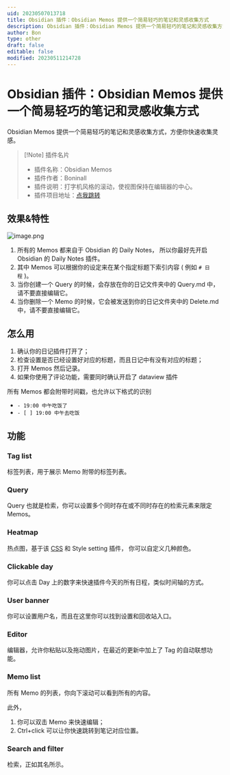 ```yaml
---
uid: 20230507013718
title: Obsidian 插件：Obsidian Memos 提供一个简易轻巧的笔记和灵感收集方式
description: Obsidian 插件：Obsidian Memos 提供一个简易轻巧的笔记和灵感收集方式
author: Bon
type: other
draft: false
editable: false
modified: 20230511214728
---
```


# Obsidian 插件：Obsidian Memos 提供一个简易轻巧的笔记和灵感收集方式

Obsidian Memos 提供一个简易轻巧的笔记和灵感收集方式，方便你快速收集灵感。

> [!Note] 插件名片
>- 插件名称：Obsidian Memos
>- 插件作者：Boninall
>- 插件说明：打字机风格的滚动，使视图保持在编辑器的中心。
>- 插件项目地址：[点我跳转](<https://github.com/Quorafind/Obsidian-Memos>)

## 效果&特性

![image.png](https://cdn.pkmer.cn/images/20230507013947.png!pkmer)

1. 所有的 Memos 都来自于 Obsidian 的 Daily Notes， 所以你最好先开启 Obsidian 的 Daily Notes 插件。
2. 其中 Memos 可以根据你的设定来在某个指定标题下索引内容 ( 例如 `# 日程` )。
3. 当你创建一个 Query 的时候，会存放在你的日记文件夹中的 Query.md 中，请不要直接编辑它。
4. 当你删除一个 Memo 的时候，它会被发送到你的日记文件夹中的 Delete.md 中，请不要直接编辑它。

## 怎么用

1. 确认你的日记插件打开了；
2. 检查设置是否已经设置好对应的标题，而且日记中有没有对应的标题；
3. 打开 Memos 然后记录。
4. 如果你使用了评论功能，需要同时确认开启了 dataview 插件

所有 Memos 都会附带时间戳，也允许以下格式的识别

- `- 19:00 中午吃饭了`
- `- [ ] 19:00 中午去吃饭`

## 功能

### Tag list

标签列表，用于展示 Memo 附带的标签列表。

### Query

Query 也就是检索，你可以设置多个同时存在或不同时存在的检索元素来限定 Memos。

### Heatmap

热点图，基于该 [CSS](https://github.com/Quorafind/Obsidian-Memos/blob/main/document/Heatmap-css-snippet.css) 和 Style setting 插件， 你可以自定义几种颜色。

### Clickable day

你可以点击 Day 上的数字来快速插件今天的所有日程，类似时间轴的方式。

### User banner

你可以设置用户名，而且在这里你可以找到设置和回收站入口。

### Editor

编辑器，允许你粘贴以及拖动图片，在最近的更新中加上了 Tag 的自动联想功能。

### Memo list

所有 Memo 的列表，你向下滚动可以看到所有的内容。

此外，

1. 你可以双击 Memo 来快速编辑；
2. Ctrl+click 可以让你快速跳转到笔记对应位置。

### Search and filter

检索，正如其名所示。